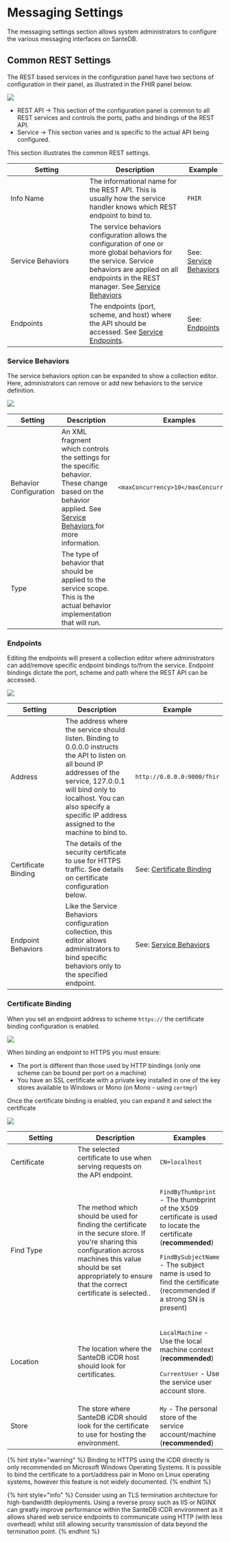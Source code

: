 # Messaging Settings

The messaging settings section allows system administrators to configure the various messaging interfaces on SanteDB.&#x20;

## Common REST Settings

The REST based services in the configuration panel have two sections of configuration in their panel, as illustrated in the FHIR panel below.

![](<../../../../.gitbook/assets/image (475).png>)

* REST API -> This section of the configuration panel is common to all REST services and controls the ports, paths and bindings of the REST API.
* Service -> This section varies and is specific to the actual API being configured.

This section illustrates the common REST settings.

<table><thead><tr><th width="216.2676612932232">Setting</th><th width="269.5026452105254">Description</th><th>Example</th></tr></thead><tbody><tr><td>Info Name</td><td>The informational name for the REST API. This is usually how the service handler knows which REST endpoint to bind to.</td><td><code>FHIR</code></td></tr><tr><td>Service Behaviors</td><td>The service behaviors configuration allows the configuration of one or more global behaviors for the service. Service behaviors are applied on all endpoints in the REST manager. See<a href="../../host-configuration-file/service-api-configuration/rest-service-configuration.md"> Service Behaviors</a></td><td>See: <a href="./#service-behaviors">Service Behaviors</a></td></tr><tr><td>Endpoints</td><td>The endpoints (port, scheme, and host) where the API should be accessed. See <a href="../../host-configuration-file/service-api-configuration/rest-service-configuration.md">Service Endpoints</a>.</td><td>See: <a href="./#endpoints">Endpoints</a></td></tr></tbody></table>

### Service Behaviors

The service behaviors option can be expanded to show a collection editor. Here, administrators can remove or add new behaviors to the service definition.



![](<../../../../.gitbook/assets/image (507).png>)

<table><thead><tr><th width="216.2676612932232">Setting</th><th width="269.5026452105254">Description</th><th>Examples</th></tr></thead><tbody><tr><td>Behavior Configuration</td><td>An XML fragment which controls the settings for the specific behavior. These change based on the behavior applied. See <a href="../../host-configuration-file/service-api-configuration/rest-service-configuration.md#service-behaviors">Service Behaviors </a>for more information.</td><td><code>&#x3C;maxConcurrency>10&#x3C;/maxConcurrency></code></td></tr><tr><td>Type</td><td>The type of behavior that should be applied to the service scope. This is the actual behavior implementation that will run.</td><td></td></tr></tbody></table>

### Endpoints

Editing the endpoints will present a collection editor where administrators can add/remove specific endpoint bindings to/from the service. Endpoint bindings dictate the port, scheme and path where the REST API can be accessed.

![](<../../../../.gitbook/assets/image (483).png>)



<table><thead><tr><th width="216.2676612932232">Setting</th><th width="269.5026452105254">Description</th><th>Example</th></tr></thead><tbody><tr><td>Address</td><td>The address where the service should listen. Binding to 0.0.0.0 instructs the API to listen on all bound IP addresses of the service, 127.0.0.1 will bind only to localhost. You can also specify a specific IP address assigned to the machine to bind to.</td><td><code>http://0.0.0.0:9000/fhir</code></td></tr><tr><td>Certificate Binding</td><td>The details of the security certificate to use for HTTPS traffic. See details on certificate configuration below.</td><td>See: <a href="./#certificate-binding">Certificate Binding</a></td></tr><tr><td>Endpoint Behaviors</td><td>Like the Service Behaviors configuration collection, this editor allows administrators to bind specific behaviors only to the specified endpoint. </td><td>See: <a href="./#service-behaviors">Service Behaviors</a></td></tr></tbody></table>

### Certificate Binding

When you set an endpoint address to scheme `https://` the certificate binding configuration is enabled.

![](<../../../../.gitbook/assets/image (502).png>)

When binding an endpoint to HTTPS you must ensure:

* The port is different than those used by HTTP bindings (only one scheme can be bound per port on a machine)
* You have an SSL certificate with a private key installed in one of the key stores available to Windows or Mono (on Mono - using `certmgr`)

Once the certificate binding is enabled, you can expand it and select the certificate

![](<../../../../.gitbook/assets/image (474).png>)



<table><thead><tr><th width="216.2676612932232">Setting</th><th width="269.5026452105254">Description</th><th>Examples</th></tr></thead><tbody><tr><td>Certificate</td><td>The selected certificate to use when serving requests on the API endpoint.</td><td><code>CN=localhost</code></td></tr><tr><td>Find Type</td><td>The method which should be used for finding the certificate in the secure store. If you're sharing this configuration across machines this value should be set appropriately to ensure that the correct certificate is selected..</td><td><p><code>FindByThumbprint</code> - The thumbprint of the X509 certificate is used to locate the certificate (<strong>recommended</strong>)</p><p><code>FindBySubjectName</code> - The subject name is used to find the certificate (recommended if a strong SN is present)</p></td></tr><tr><td>Location</td><td>The location where the SanteDB iCDR host should look for certificates.</td><td><p><code>LocalMachine</code> - Use the local machine context (<strong>recommended</strong>)</p><p><code>CurrentUser</code> - Use the service user account store.</p></td></tr><tr><td>Store</td><td>The store where SanteDB iCDR should look for the certificate to use for hosting the environment.</td><td><code>My</code> - The personal store of the service account/machine (<strong>recommended</strong>)</td></tr></tbody></table>

{% hint style="warning" %}
Binding to HTTPS using the iCDR directly is only recommended on Microsoft Windows Operating Systems. It is possible to bind the certificate to a port/address pair in Mono on Linux operating systems, however this feature is not widely documented.
{% endhint %}

{% hint style="info" %}
Consider using an TLS termination architecture for high-bandwidth deployments. Using a reverse proxy such as IIS or NGINX can greatly improve performance within the SanteDB iCDR environment as it allows shared web service endpoints to communicate using HTTP (with less overhead) whilst still allowing security transmission of data beyond the termination point.
{% endhint %}

